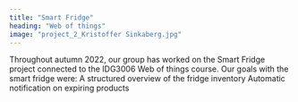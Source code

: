 ```yaml
---
title: "Smart Fridge"
heading: "Web of things"
image: "project_2_Kristoffer Sinkaberg.jpg"
---
```


Throughout autumn 2022, our group has worked on the Smart Fridge project connected to the IDG3006 Web of things course. Our goals with the smart fridge were:
A structured overview of the fridge inventory
Automatic notification on expiring products

